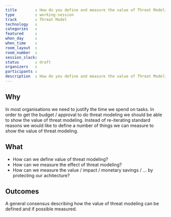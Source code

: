```yaml
---
title        : How do you define and measure the value of Threat Modeling?
type         : working-session
track        : Threat Model
technology   :
categories   :
featured     :
when_day     :
when_time    :
room_layout  :
room_number  :
session_slack:
status       : draft
organizers   :
participants :
description  : How do you define and measure the value of Threat Modeling?
---
```


## Why

In most organisations we need to justify the time we spend on tasks. In order to get the budget / approval to do threat modeling we should be able to show the value of threat modeling.
Instead of re-iterating standard reasons we would like to define a number of things we can measure to show the value of threat modeling.


## What

- How can we define value of threat modeling?
- How can we measure the effect of threat modeling?
- How can we measure the value / impact / monetary savings / ... by protecting our achitecture?

## Outcomes

A general consensus describing how the value of threat modeling can be defined and if possible measured.
